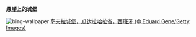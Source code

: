 
**悬崖上的城堡**

![bing-wallpaper](https://www.bing.com/th?id=OHR.ZafraCastle_ZH-CN8791148758_1920x1080.jpg)
[萨夫拉城堡，瓜达拉哈拉省，西班牙 (© Eduard Gene/Getty Images)](https://www.bing.com/search?q=%E6%8B%89%E8%90%A8%E5%A4%AB%E6%8B%89%E5%9F%8E%E5%A0%A1&amp;form=hpcapt&amp;mkt=zh-cn)
  